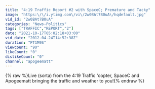 ```yaml
---
title: "4:19 Traffic Report #2 with SpaceC; Premature and Tacky"
image: "https:\/\/i.ytimg.com\/vi\/2w0BAt7B0uA\/hqdefault.jpg"
vid_id: "2w0BAt7B0uA"
categories: "News-Politics"
tags: ["TRAFFIC","REPORT","2"]
date: "2021-10-17T05:02:18+03:00"
vid_date: "2012-04-24T14:52:38Z"
duration: "PT1M9S"
viewcount: "90"
likeCount: "0"
dislikeCount: "0"
channel: "apogeematt"
---
```

{% raw %}Live (sorta) from the 4:19 Traffic 'copter, SpaceC and Apogeematt bringing the traffic and weather to you!{% endraw %}
